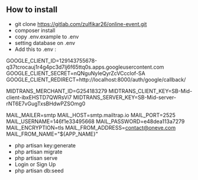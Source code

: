 ## How to install

- git clone https://gitlab.com/zulfikar26/online-event.git
- composer install
- copy .env.example to .env
- setting database on .env
- Add this to .env :

GOOGLE_CLIENT_ID=129143755678-q37tcrocauj1r4g4pc3d7lj6f65ttq0s.apps.googleusercontent.com
GOOGLE_CLIENT_SECRET=nQNguNyIeQyrZcVCcclof-SA
GOOGLE_CLIENT_REDIRECT=http://localhost:8000/auth/google/callback/

MIDTRANS_MERCHANT_ID=G254183279
MIDTRANS_CLIENT_KEY=SB-Mid-client-ibxEHSTD7QWRsVi7
MIDTRANS_SERVER_KEY=SB-Mid-server-rNT6E7vGugTxsBHdwPZSOmg0

MAIL_MAILER=smtp
MAIL_HOST=smtp.mailtrap.io
MAIL_PORT=2525
MAIL_USERNAME=146f1e33495668
MAIL_PASSWORD=e48dea113a7279
MAIL_ENCRYPTION=tls
MAIL_FROM_ADDRESS=contact@oneve.com
MAIL_FROM_NAME="${APP_NAME}"

- php artisan key:generate
- php artisan migrate
- php artisan serve
- Login or Sign Up
- php artisan db:seed